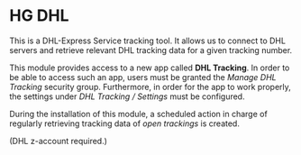 HG DHL
======

This is a DHL-Express Service tracking tool. It allows us to connect to DHL servers and retrieve relevant DHL 
tracking data for a given tracking number.

This module provides access to a new app called **DHL Tracking**.
In order to be able to access such an app, users must be granted the *Manage DHL Tracking* security group.
Furthermore, in order for the app to work properly, the settings under *DHL Tracking / Settings* must be 
configured.

During the installation of this module, a scheduled action in charge of regularly retrieving tracking data of *open
trackings* is created.

(DHL z-account required.)
